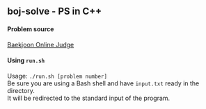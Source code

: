 
## boj-solve - PS in C++

#### Problem source

[Baekjoon Online Judge](https://www.acmicpc.net)

#### Using `run.sh`

Usage: `./run.sh [problem number]`<br>
Be sure you are using a Bash shell and have `input.txt` ready in the directory.<br>
It will be redirected to the standard input of the program.